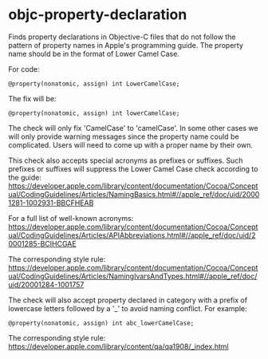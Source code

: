 # objc-property-declaration

Finds property declarations in Objective-C files that do not follow the
pattern of property names in Apple's programming guide. The property
name should be in the format of Lower Camel Case.

For code:

``` objc
@property(nonatomic, assign) int LowerCamelCase;
```

The fix will be:

``` objc
@property(nonatomic, assign) int lowerCamelCase;
```

The check will only fix 'CamelCase' to 'camelCase'. In some other cases
we will only provide warning messages since the property name could be
complicated. Users will need to come up with a proper name by their own.

This check also accepts special acronyms as prefixes or suffixes. Such
prefixes or suffixes will suppress the Lower Camel Case check according
to the guide:
<https://developer.apple.com/library/content/documentation/Cocoa/Conceptual/CodingGuidelines/Articles/NamingBasics.html#//apple_ref/doc/uid/20001281-1002931-BBCFHEAB>

For a full list of well-known acronyms:
<https://developer.apple.com/library/content/documentation/Cocoa/Conceptual/CodingGuidelines/Articles/APIAbbreviations.html#//apple_ref/doc/uid/20001285-BCIHCGAE>

The corresponding style rule:
<https://developer.apple.com/library/content/documentation/Cocoa/Conceptual/CodingGuidelines/Articles/NamingIvarsAndTypes.html#//apple_ref/doc/uid/20001284-1001757>

The check will also accept property declared in category with a prefix
of lowercase letters followed by a '\_' to avoid naming conflict. For
example:

``` objc
@property(nonatomic, assign) int abc_lowerCamelCase;
```

The corresponding style rule:
<https://developer.apple.com/library/content/qa/qa1908/_index.html>

